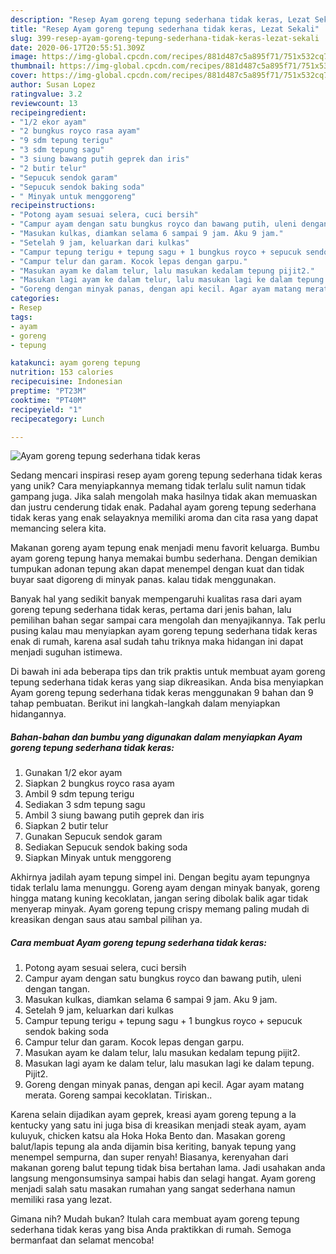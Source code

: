 ```yaml
---
description: "Resep Ayam goreng tepung sederhana tidak keras, Lezat Sekali"
title: "Resep Ayam goreng tepung sederhana tidak keras, Lezat Sekali"
slug: 399-resep-ayam-goreng-tepung-sederhana-tidak-keras-lezat-sekali
date: 2020-06-17T20:55:51.309Z
image: https://img-global.cpcdn.com/recipes/881d487c5a895f71/751x532cq70/ayam-goreng-tepung-sederhana-tidak-keras-foto-resep-utama.jpg
thumbnail: https://img-global.cpcdn.com/recipes/881d487c5a895f71/751x532cq70/ayam-goreng-tepung-sederhana-tidak-keras-foto-resep-utama.jpg
cover: https://img-global.cpcdn.com/recipes/881d487c5a895f71/751x532cq70/ayam-goreng-tepung-sederhana-tidak-keras-foto-resep-utama.jpg
author: Susan Lopez
ratingvalue: 3.2
reviewcount: 13
recipeingredient:
- "1/2 ekor ayam"
- "2 bungkus royco rasa ayam"
- "9 sdm tepung terigu"
- "3 sdm tepung sagu"
- "3 siung bawang putih geprek dan iris"
- "2 butir telur"
- "Sepucuk sendok garam"
- "Sepucuk sendok baking soda"
- " Minyak untuk menggoreng"
recipeinstructions:
- "Potong ayam sesuai selera, cuci bersih"
- "Campur ayam dengan satu bungkus royco dan bawang putih, uleni dengan tangan."
- "Masukan kulkas, diamkan selama 6 sampai 9 jam. Aku 9 jam."
- "Setelah 9 jam, keluarkan dari kulkas"
- "Campur tepung terigu + tepung sagu + 1 bungkus royco + sepucuk sendok baking soda"
- "Campur telur dan garam. Kocok lepas dengan garpu."
- "Masukan ayam ke dalam telur, lalu masukan kedalam tepung pijit2."
- "Masukan lagi ayam ke dalam telur, lalu masukan lagi ke dalam tepung. Pijit2."
- "Goreng dengan minyak panas, dengan api kecil. Agar ayam matang merata. Goreng sampai kecoklatan. Tiriskan.."
categories:
- Resep
tags:
- ayam
- goreng
- tepung

katakunci: ayam goreng tepung 
nutrition: 153 calories
recipecuisine: Indonesian
preptime: "PT23M"
cooktime: "PT40M"
recipeyield: "1"
recipecategory: Lunch

---
```



![Ayam goreng tepung sederhana tidak keras](https://img-global.cpcdn.com/recipes/881d487c5a895f71/751x532cq70/ayam-goreng-tepung-sederhana-tidak-keras-foto-resep-utama.jpg)

Sedang mencari inspirasi resep ayam goreng tepung sederhana tidak keras yang unik? Cara menyiapkannya memang tidak terlalu sulit namun tidak gampang juga. Jika salah mengolah maka hasilnya tidak akan memuaskan dan justru cenderung tidak enak. Padahal ayam goreng tepung sederhana tidak keras yang enak selayaknya memiliki aroma dan cita rasa yang dapat memancing selera kita.

Makanan goreng ayam tepung enak menjadi menu favorit keluarga. Bumbu ayam goreng tepung hanya memakai bumbu sederhana. Dengan demikian tumpukan adonan tepung akan dapat menempel dengan kuat dan tidak buyar saat digoreng di minyak panas. kalau tidak menggunakan.

Banyak hal yang sedikit banyak mempengaruhi kualitas rasa dari ayam goreng tepung sederhana tidak keras, pertama dari jenis bahan, lalu pemilihan bahan segar sampai cara mengolah dan menyajikannya. Tak perlu pusing kalau mau menyiapkan ayam goreng tepung sederhana tidak keras enak di rumah, karena asal sudah tahu triknya maka hidangan ini dapat menjadi suguhan istimewa.


Di bawah ini ada beberapa tips dan trik praktis untuk membuat ayam goreng tepung sederhana tidak keras yang siap dikreasikan. Anda bisa menyiapkan Ayam goreng tepung sederhana tidak keras menggunakan 9 bahan dan 9 tahap pembuatan. Berikut ini langkah-langkah dalam menyiapkan hidangannya.

<!--inarticleads1-->

##### Bahan-bahan dan bumbu yang digunakan dalam menyiapkan Ayam goreng tepung sederhana tidak keras:

1. Gunakan 1/2 ekor ayam
1. Siapkan 2 bungkus royco rasa ayam
1. Ambil 9 sdm tepung terigu
1. Sediakan 3 sdm tepung sagu
1. Ambil 3 siung bawang putih geprek dan iris
1. Siapkan 2 butir telur
1. Gunakan Sepucuk sendok garam
1. Sediakan Sepucuk sendok baking soda
1. Siapkan  Minyak untuk menggoreng


Akhirnya jadilah ayam tepung simpel ini. Dengan begitu ayam tepungnya tidak terlalu lama menunggu. Goreng ayam dengan minyak banyak, goreng hingga matang kuning kecoklatan, jangan sering dibolak balik agar tidak menyerap minyak. Ayam goreng tepung crispy memang paling mudah di kreasikan dengan saus atau sambal pilihan ya. 

<!--inarticleads2-->

##### Cara membuat Ayam goreng tepung sederhana tidak keras:

1. Potong ayam sesuai selera, cuci bersih
1. Campur ayam dengan satu bungkus royco dan bawang putih, uleni dengan tangan.
1. Masukan kulkas, diamkan selama 6 sampai 9 jam. Aku 9 jam.
1. Setelah 9 jam, keluarkan dari kulkas
1. Campur tepung terigu + tepung sagu + 1 bungkus royco + sepucuk sendok baking soda
1. Campur telur dan garam. Kocok lepas dengan garpu.
1. Masukan ayam ke dalam telur, lalu masukan kedalam tepung pijit2.
1. Masukan lagi ayam ke dalam telur, lalu masukan lagi ke dalam tepung. Pijit2.
1. Goreng dengan minyak panas, dengan api kecil. Agar ayam matang merata. Goreng sampai kecoklatan. Tiriskan..


Karena selain dijadikan ayam geprek, kreasi ayam goreng tepung a la kentucky yang satu ini juga bisa di kreasikan menjadi steak ayam, ayam kuluyuk, chicken katsu ala Hoka Hoka Bento dan. Masakan goreng balut/lapis tepung ala anda dijamin bisa keriting, banyak tepung yang menempel sempurna, dan super renyah! Biasanya, kerenyahan dari makanan goreng balut tepung tidak bisa bertahan lama. Jadi usahakan anda langsung mengonsumsinya sampai habis dan selagi hangat. Ayam goreng menjadi salah satu masakan rumahan yang sangat sederhana namun memiliki rasa yang lezat. 

Gimana nih? Mudah bukan? Itulah cara membuat ayam goreng tepung sederhana tidak keras yang bisa Anda praktikkan di rumah. Semoga bermanfaat dan selamat mencoba!

